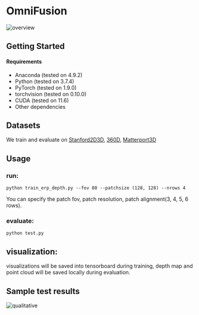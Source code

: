 # OmniFusion
![overview](https://user-images.githubusercontent.com/13631958/159185840-573c7baf-4153-4824-97c8-7f2ce0546013.jpg)
## Getting Started
#### Requirements
- Anaconda (tested on 4.9.2)
- Python (tested on 3.7.4)
- PyTorch (tested on 1.9.0)
- torchvision (tested on 0.10.0)
- CUDA (tested on 11.6)
- Other dependencies
## Datasets
We train and evaluate on [Stanford2D3D](http://buildingparser.stanford.edu/dataset.html), 
[360D](https://vcl3d.github.io/3D60/), [Matterport3D](https://niessner.github.io/Matterport/)
## Usage
###  run:
```
python train_erp_depth.py --fov 80 --patchsize (128, 128) --nrows 4
```
You can specify the patch fov, patch resolution, patch alignment(3, 4, 5, 6 rows).
### evaluate:
```
python test.py
```
## visualization:
visualizations will be saved into tensorboard during training, depth map and point cloud will be saved locally during evaluation.

## Sample test results
![qualitative](https://user-images.githubusercontent.com/13631958/159186337-b66d141c-71f5-40ec-a8ed-22353521f6d4.jpg)
